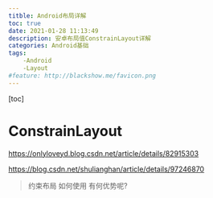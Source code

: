 ```yaml
---
titble: Android布局详解
toc: true
date: 2021-01-28 11:13:49
description: 安卓布局值ConstrainLayout详解
categories: Android基础
tags:
	-Android
	-Layout
#feature: http://blackshow.me/favicon.png
---
```




[toc]

# ConstrainLayout

https://onlyloveyd.blog.csdn.net/article/details/82915303



https://blog.csdn.net/shulianghan/article/details/97246870




> 约束布局 如何使用 有何优势呢?


